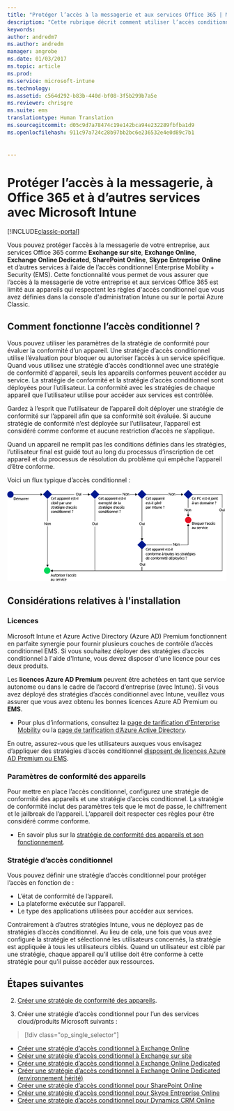 ```yaml
---
title: "Protéger l’accès à la messagerie et aux services Office 365 | Microsoft Docs"
description: "Cette rubrique décrit comment utiliser l’accès conditionnel pour autoriser uniquement les appareils compatibles à accéder à la messagerie et aux données de votre entreprise sur SharePoint Online et d’autres services."
keywords: 
author: andredm7
ms.author: andredm
manager: angrobe
ms.date: 01/03/2017
ms.topic: article
ms.prod: 
ms.service: microsoft-intune
ms.technology: 
ms.assetid: c564d292-b83b-440d-bf08-3f5b299b7a5e
ms.reviewer: chrisgre
ms.suite: ems
translationtype: Human Translation
ms.sourcegitcommit: d05c9d7a78474c19e142bca94e232289fbfba1d9
ms.openlocfilehash: 911c97a724c28b97bb2bc6e236532e4e0d89c7b1


---
```


# <a name="protect-access-to-email-office-365-and-other-services-with-microsoft-intune"></a>Protéger l’accès à la messagerie, à Office 365 et à d’autres services avec Microsoft Intune

[!INCLUDE[classic-portal](../includes/classic-portal.md)]

Vous pouvez protéger l’accès à la messagerie de votre entreprise, aux services Office 365 comme **Exchange sur site**, **Exchange Online**, **Exchange Online Dedicated**, **SharePoint Online**, **Skype Entreprise Online** et d’autres services à l’aide de l’accès conditionnel Enterprise Mobility + Security (EMS). Cette fonctionnalité vous permet de vous assurer que l’accès à la messagerie de votre entreprise et aux services Office 365 est limité aux appareils qui respectent les règles d'accès conditionnel que vous avez définies dans la console d'administration Intune ou sur le portai Azure Classic.
## <a name="how-does-conditional-access-work"></a>Comment fonctionne l’accès conditionnel ?
Vous pouvez utiliser les paramètres de la stratégie de conformité pour évaluer la conformité d’un appareil. Une stratégie d’accès conditionnel utilise l’évaluation pour bloquer ou autoriser l’accès à un service spécifique. Quand vous utilisez une stratégie d’accès conditionnel avec une stratégie de conformité d'appareil, seuls les appareils conformes peuvent accéder au service. La stratégie de conformité et la stratégie d’accès conditionnel sont déployées pour l’utilisateur. La conformité avec les stratégies de chaque appareil que l’utilisateur utilise pour accéder aux services est contrôlée.

Gardez à l’esprit que l’utilisateur de l’appareil doit déployer une stratégie de conformité sur l’appareil afin que sa conformité soit évaluée.
Si aucune stratégie de conformité n’est déployée sur l’utilisateur, l’appareil est considéré comme conforme et aucune restriction d’accès ne s’applique.

Quand un appareil ne remplit pas les conditions définies dans les stratégies, l’utilisateur final est guidé tout au long du processus d’inscription de cet appareil et du processus de résolution du problème qui empêche l’appareil d’être conforme.

Voici un flux typique d’accès conditionnel :

![Diagramme qui montre les points de décision utilisés pour déterminer si un appareil est autorisé ou non à accéder à un service](../media/ConditionalAccess4.png)

## <a name="setup-considerations"></a>Considérations relatives à l'installation

### <a name="licensing"></a>Licences

Microsoft Intune et Azure Active Directory (Azure AD) Premium fonctionnent en parfaite synergie pour fournir plusieurs couches de contrôle d’accès conditionnel EMS. Si vous souhaitez déployer des stratégies d’accès conditionnel à l'aide d'Intune, vous devez disposer d'une licence pour ces deux produits.

Les **licences Azure AD Premium** peuvent être achetées en tant que service autonome ou dans le cadre de l’accord d’entreprise (avec Intune). Si vous avez déployé des stratégies d’accès conditionnel avec Intune, veuillez vous assurer que vous avez obtenu les bonnes licences Azure AD Premium ou **EMS**.

- Pour plus d’informations, consultez la [page de tarification d’Enterprise Mobility](https://www.microsoft.com/en-us/cloud-platform/enterprise-mobility-pricing) ou la [page de tarification d’Azure Active Directory](https://azure.microsoft.com/en-us/pricing/details/active-directory/).

En outre, assurez-vous que les utilisateurs auxques vous envisagez d’appliquer des stratégies d’accès conditionnel [disposent de licences Azure AD Premium ou EMS](/Intune/get-started/start-with-a-paid-subscription-to-microsoft-intune-step-4.md).

### <a name="device-compliance-settings"></a>Paramètres de conformité des appareils

Pour mettre en place l’accès conditionnel, configurez une stratégie de conformité des appareils et une stratégie d’accès conditionnel. La stratégie de conformité inclut des paramètres tels que le mot de passe, le chiffrement et le jailbreak de l’appareil. L’appareil doit respecter ces règles pour être considéré comme conforme.

- En savoir plus sur la [stratégie de conformité des appareils et son fonctionnement](introduction-to-device-compliance-policies-in-microsoft-intune.md).

### <a name="conditional-access-policy"></a>Stratégie d’accès conditionnel

Vous pouvez définir une stratégie d’accès conditionnel pour protéger l’accès en fonction de :
- L’état de conformité de l’appareil.
- La plateforme exécutée sur l’appareil.
- Le type des applications utilisées pour accéder aux services.

Contrairement à d’autres stratégies Intune, vous ne déployez pas de stratégies d’accès conditionnel. Au lieu de cela, une fois que vous avez configuré la stratégie et sélectionné les utilisateurs concernés, la stratégie est appliquée à tous les utilisateurs ciblés. Quand un utilisateur est ciblé par une stratégie, chaque appareil qu’il utilise doit être conforme à cette stratégie pour qu’il puisse accéder aux ressources.


## <a name="next-steps"></a>Étapes suivantes


2. [Créer une stratégie de conformité des appareils](create-a-device-compliance-policy-in-microsoft-intune.md).

2.  Créer une stratégie d’accès conditionnel pour l’un des services cloud/produits Microsoft suivants :
> [!div class="op_single_selector"]
  - [Créer une stratégie d’accès conditionnel à Exchange Online](restrict-access-to-exchange-online-with-microsoft-intune.md)
  - [Créer une stratégie d’accès conditionnel à Exchange sur site](restrict-access-to-exchange-onpremises-with-microsoft-intune.md)
  - [Créer une stratégie d’accès conditionnel à Exchange Online Dedicated](restrict-access-to-exchange-online-with-microsoft-intune.md)
  - [Créer une stratégie d’accès conditionnel à Exchange Online Dedicated (environnement hérité)](restrict-access-to-exchange-onpremises-with-microsoft-intune.md)
  - [Créer une stratégie d’accès conditionnel pour SharePoint Online](restrict-access-to-sharepoint-online-with-microsoft-intune.md)
  - [Créer une stratégie d’accès conditionnel pour Skype Entreprise Online](restrict-access-to-skype-for-business-online-with-microsoft-intune.md)
  - [Créer une stratégie d’accès conditionnel pour Dynamics CRM Online](restrict-access-to-dynamics-crm-online-with-microsoft-intune.md)



<!--HONumber=Jan17_HO2-->


